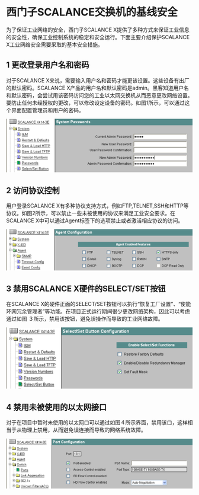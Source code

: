 # 西门子SCALANCE交换机的基线安全
为了保证工业网络的安全，西门子SCALANCE X提供了多种方式来保证工业信息的安全性，确保工业控制系统的稳定和安全运行。下面主要介绍保护SCALANCE X工业网络安全需要采取的基本安全措施。
## 1 更改登录用户名和密码
对于SCALANCE X来说，需要输入用户名和密码才能更该设置。这些设备有出厂的默认密码。SCALANCE X产品的用户名和默认密码是admin。黑客知道用户名和默认密码，会尝试用该密码访问您的工业以太网交换机从而恶意更改网络设置。要防止任何未经授权的更改，可以修改设定设备的密码。如图1所示，可以通过这个界面配置管理员和用户的密码。

![](/img/西门子交换机基线安全/1.png)

## 2 访问协议控制
用户登录SCALANCE X有多种协议支持方式，例如FTP,TELNET,SSH和HTTP等协议。如图2所示，可以禁止一些未被使用的协议来满足工业安全要求。在SCALANCE X中可以通过Agent标签下的选项禁止或者激活相应协议的访问。

![](/img/西门子交换机基线安全/2.png)

## 3 禁用SCALANCE X硬件的SELECT/SET按钮
在SCALANCE X的硬件正面的SELECT/SET按钮可以执行“恢复工厂设置”、“使能环网冗余管理者”等功能。在项目正式运行期间很少更改网络架构，因此可以考虑通过如图 ３所示，禁用该按钮，避免误操作而导致的工业网络故障。

![](/img/西门子交换机基线安全/3.png)

## 4 禁用未被使用的以太网接口
对于在项目中暂时未使用的以太网口可以通过如图４所示界面，禁用该口，这样相当于从物理上禁用，从而避免误连接而导致的网络系统故障。

![](/img/西门子交换机基线安全/4.png)
